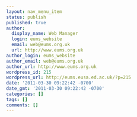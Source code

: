 ```yaml
---
layout: nav_menu_item
status: publish
published: true
author:
  display_name: Web Manager
  login: eums_website
  email: web@eums.org.uk
  url: http://www.eums.org.uk
author_login: eums_website
author_email: web@eums.org.uk
author_url: http://www.eums.org.uk
wordpress_id: 215
wordpress_url: http://eums.eusa.ed.ac.uk/?p=215
date: '2011-03-30 09:22:42 -0700'
date_gmt: '2011-03-30 09:22:42 -0700'
categories: []
tags: []
comments: []
---
```


